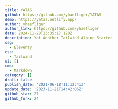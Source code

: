 ```yaml
---
title: YATAS
github: https://github.com/yhaefliger/YATAS
demo: https://yatas.netlify.app/
author: yhaefliger
author_link: https://github.com/yhaefliger
date: 2024-11-28T23:35:17.120Z
description: Yet Another Tailwind Alpine Starter
ssg:
  - Eleventy
css:
  - Tailwind
ui: []
cms:
  - Markdown
category: []
draft: false
publish_date: '2021-06-18T11:12:41Z'
update_date: '2023-11-21T14:42:06Z'
github_star: 27
github_fork: 24
---
```

